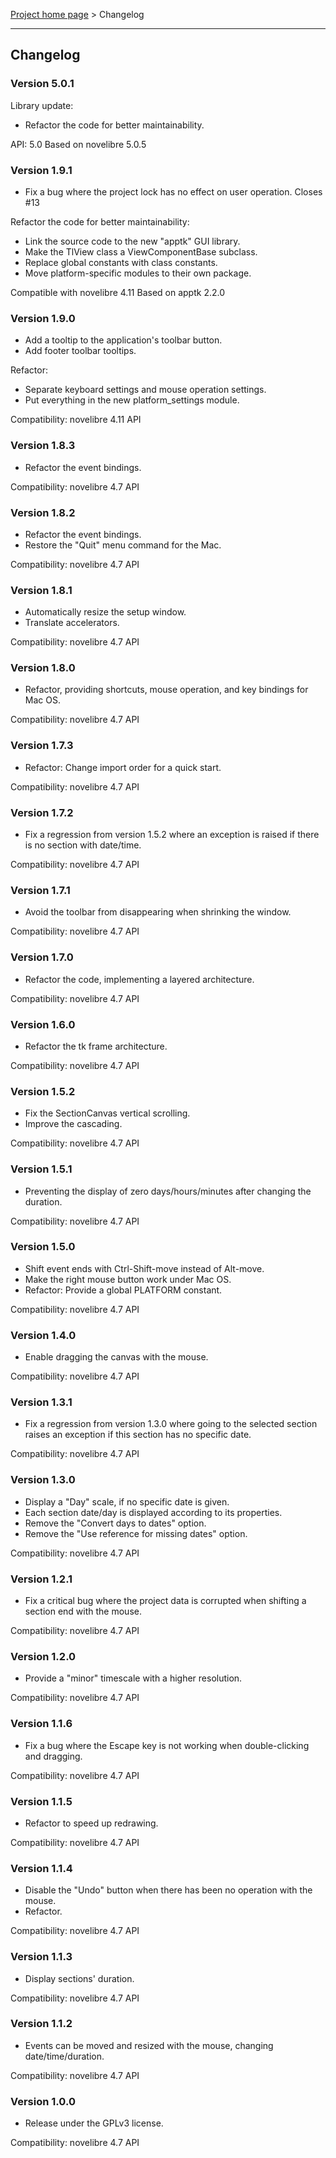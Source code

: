 [Project home page](../) > Changelog

------------------------------------------------------------------------

## Changelog

### Version 5.0.1

Library update:
- Refactor the code for better maintainability.

API: 5.0
Based on novelibre 5.0.5

### Version 1.9.1

- Fix a bug where the project lock has no effect on user operation. Closes #13

Refactor the code for better maintainability:

- Link the source code to the new "apptk" GUI library.
- Make the TlView class a ViewComponentBase subclass.
- Replace global constants with class constants.
- Move platform-specific modules to their own package.

Compatible with novelibre 4.11
Based on apptk 2.2.0

### Version 1.9.0

- Add a tooltip to the application's toolbar button.
- Add footer toolbar tooltips.

Refactor:

- Separate keyboard settings and mouse operation settings.
- Put everything in the new platform_settings module.

Compatibility: novelibre 4.11 API

### Version 1.8.3

- Refactor the event bindings.

Compatibility: novelibre 4.7 API

### Version 1.8.2

- Refactor the event bindings.
- Restore the "Quit" menu command for the Mac.

Compatibility: novelibre 4.7 API

### Version 1.8.1

- Automatically resize the setup window.
- Translate accelerators.

Compatibility: novelibre 4.7 API

### Version 1.8.0

- Refactor, providing shortcuts, mouse operation, and key bindings for Mac OS.

Compatibility: novelibre 4.7 API

### Version 1.7.3

- Refactor: Change import order for a quick start.

Compatibility: novelibre 4.7 API

### Version 1.7.2

- Fix a regression from version 1.5.2 where an exception is raised if there is no section with date/time.

Compatibility: novelibre 4.7 API

### Version 1.7.1

- Avoid the toolbar from disappearing when shrinking the window.

Compatibility: novelibre 4.7 API

### Version 1.7.0

- Refactor the code, implementing a layered architecture.

Compatibility: novelibre 4.7 API

### Version 1.6.0

- Refactor the tk frame architecture.

Compatibility: novelibre 4.7 API

### Version 1.5.2

- Fix the SectionCanvas vertical scrolling.
- Improve the cascading.

Compatibility: novelibre 4.7 API

### Version 1.5.1

- Preventing the display of zero days/hours/minutes after changing the duration.

Compatibility: novelibre 4.7 API

### Version 1.5.0

- Shift event ends with Ctrl-Shift-move instead of Alt-move.
- Make the right mouse button work under Mac OS.
- Refactor: Provide a global PLATFORM constant.

Compatibility: novelibre 4.7 API

### Version 1.4.0

- Enable dragging the canvas with the mouse.

Compatibility: novelibre 4.7 API

### Version 1.3.1

- Fix a regression from version 1.3.0 where going to the selected section raises an exception if this section has no specific date.

Compatibility: novelibre 4.7 API

### Version 1.3.0

- Display a "Day" scale, if no specific date is given.
- Each section date/day is displayed according to its properties.
- Remove the "Convert days to dates" option.
- Remove the "Use reference for missing dates" option.

Compatibility: novelibre 4.7 API

### Version 1.2.1

- Fix a critical bug where the project data is corrupted when shifting a section end with the mouse. 

Compatibility: novelibre 4.7 API

### Version 1.2.0

- Provide a "minor" timescale with a higher resolution.

Compatibility: novelibre 4.7 API

### Version 1.1.6

- Fix a bug where the Escape key is not working when double-clicking and dragging.

Compatibility: novelibre 4.7 API

### Version 1.1.5

- Refactor to speed up redrawing.

Compatibility: novelibre 4.7 API

### Version 1.1.4

- Disable the "Undo" button when there has been no operation with the mouse.
- Refactor.

Compatibility: novelibre 4.7 API

### Version 1.1.3

- Display sections' duration.

Compatibility: novelibre 4.7 API

### Version 1.1.2

- Events can be moved and resized with the mouse, changing date/time/duration.

Compatibility: novelibre 4.7 API

### Version 1.0.0

- Release under the GPLv3 license.

Compatibility: novelibre 4.7 API
